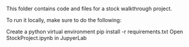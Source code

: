 This folder contains code and files for a stock walkthrough project.

To run it locally, make sure to do the following:

Create a python virtual environment
pip install -r requirements.txt
Open StockProject.ipynb in JupyerLab
